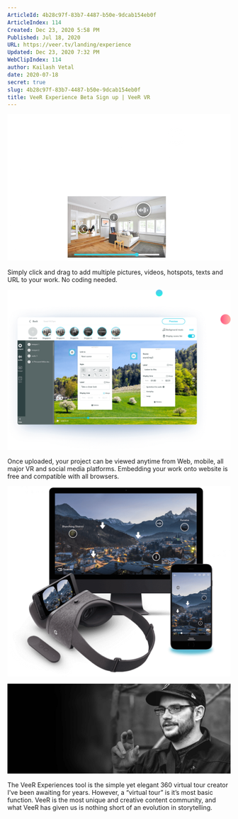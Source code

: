 ```yaml
---
ArticleId: 4b28c97f-83b7-4487-b50e-9dcab154eb0f
ArticleIndex: 114
Created: Dec 23, 2020 5:58 PM
Published: Jul 18, 2020
URL: https://veer.tv/landing/experience
Updated: Dec 23, 2020 7:32 PM
WebClipIndex: 114
author: Kailash Vetal
date: 2020-07-18
secret: true
slug: 4b28c97f-83b7-4487-b50e-9dcab154eb0f
title: VeeR Experience Beta Sign up | VeeR VR
---
```

![114%204b763719331440a7a84e63629652c77c/ie1_en.png](114%204b763719331440a7a84e63629652c77c/ie1_en.png)

Simply click and drag to add multiple pictures, videos, hotspots, texts and URL to your work. No coding needed.

![114%204b763719331440a7a84e63629652c77c/ie2.png](114%204b763719331440a7a84e63629652c77c/ie2.png)

Once uploaded, your project can be viewed anytime from Web, mobile, all major VR and social media platforms. Embedding your work onto website is free and compatible with all browsers.

![114%204b763719331440a7a84e63629652c77c/ie3.png](114%204b763719331440a7a84e63629652c77c/ie3.png)

![114%204b763719331440a7a84e63629652c77c/seth_bg_0cf491b0ff55a00377c3b27adcec4084.jpg](114%204b763719331440a7a84e63629652c77c/seth_bg_0cf491b0ff55a00377c3b27adcec4084.jpg)

The VeeR Experiences tool is the simple yet elegant 360 virtual tour creator I’ve been awaiting for years. However, a “virtual tour” is it’s most basic function. VeeR is the most unique and creative content community, and what VeeR has given us is nothing short of an evolution in storytelling.
